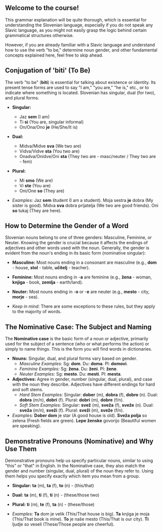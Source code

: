 ## Welcome to the course!

This grammar explanation will be quite thorough, which is essential for understanding the Slovenian language, especially if you do not speak any Slavic language, as you might not easily grasp the logic behind certain grammatical structures otherwise.

However, if you are already familiar with a Slavic language and understand how to use the verb "to be," determine noun gender, and other fundamental concepts explained here, feel free to skip ahead.

## Conjugation of 'biti' (To Be)

The verb "to be" (**biti**) is essential for talking about existence or identity. Its present tense forms are used to say "I am," "you are," "he is," etc., or to indicate where something is located. Slovenian has singular, dual (for two), and plural forms.

* **Singular:**
    * Jaz **sem** (I am)
    * Ti **si** (You are, singular informal)
    * On/Ona/Ono **je** (He/She/It is)
* **Dual:**
    * Midva/Midve **sva** (We two are)
    * Vidva/Vidve **sta** (You two are)
    * Onadva/Onidve/Oni **sta** (They two are - masc/neuter / They two are - fem)
* **Plural:**
    * Mi **smo** (We are)
    * Vi **ste** (You are)
    * Oni/One **so** (They are)

* *Examples:* Jaz **sem** študent (I am a student). Moja sestra **je** dobra (My sister is good). Midva **sva** dobra prijatelja (We two are good friends). Oni **so** tukaj (They are here).

## How to Determine the Gender of a Word

Slovenian nouns belong to one of three genders: Masculine, Feminine, or Neuter. Knowing the gender is crucial because it affects the endings of adjectives and other words used with the noun. Generally, the gender is evident from the noun's ending in its basic form (nominative singular):

* **Masculine:** Most nouns ending in a consonant are masculine (e.g., **dom** - house, **stol** - table, **učitelj** - teacher).
* **Feminine:** Most nouns ending in -**a** are feminine (e.g., **žena** - woman, **knjiga** - book, **zemlja** - earth/land).
* **Neuter:** Most nouns ending in -**o** or -**e** are neuter (e.g., **mesto** - city, **morje** - sea).

* *Keep in mind:* There are some exceptions to these rules, but they apply to the majority of words.

## The Nominative Case: The Subject and Naming

The **Nominative case** is the basic form of a noun or adjective, primarily used for the subject of a sentence (who or what performs the action) or simply to name things. This is the form you will find words in dictionaries.

* **Nouns:** Singular, dual, and plural forms vary based on gender.
    * *Masculine Examples:* Sg: **dom**. Du: **doma**. Pl: **domovi**.
    * *Feminine Examples:* Sg: **žena**. Du: **ženi**. Pl: **žene**.
    * *Neuter Examples:* Sg: **mesto**. Du: **mesti**. Pl: **mesta**.
* **Adjectives:** Agree in gender, number (singular, dual, plural), and case with the noun they describe. Adjectives have different endings for hard and soft stems.
    * *Hard Stem Examples:* Singular: **dober** (m), **dobra** (f), **dobro** (n). Dual: **dobra** (m/n), **dobri** (f). Plural: **dobri** (m), **dobre** (f/n).
    * *Soft Stem Examples:* Singular: **svež** (m), **sveža** (f), **sveže** (n). Dual: **sveža** (m/n), **sveži** (f). Plural: **sveži** (m), **sveže** (f/n).
* *Examples:* **Dober dom** je star (A good house is old). **Sveža polja** so zelena (Fresh fields are green). **Lepe ženske** govorijo (Beautiful women are speaking).

## Demonstrative Pronouns (Nominative) and Why Use Them

Demonstrative pronouns help us specify particular nouns, similar to using "this" or "that" in English. In the Nominative case, they also match the gender and number (singular, dual, plural) of the noun they refer to. Using them helps you specify exactly which item you mean from a group.

* **Singular:** **ta** (m), **ta** (f), **to** (n) - (this/that)
* **Dual:** **ta** (m), **ti** (f), **ti** (n) - (these/those two)
* **Plural:** **ti** (m), **te** (f), **ta** (n) - (these/those)

* *Examples:* **Ta** dom je velik (This/That house is big). **Ta** knjiga je moja (This/That book is mine). **To** je naše mesto (This/That is our city). **Ti** ljudje so veseli (These/Those people are cheerful).